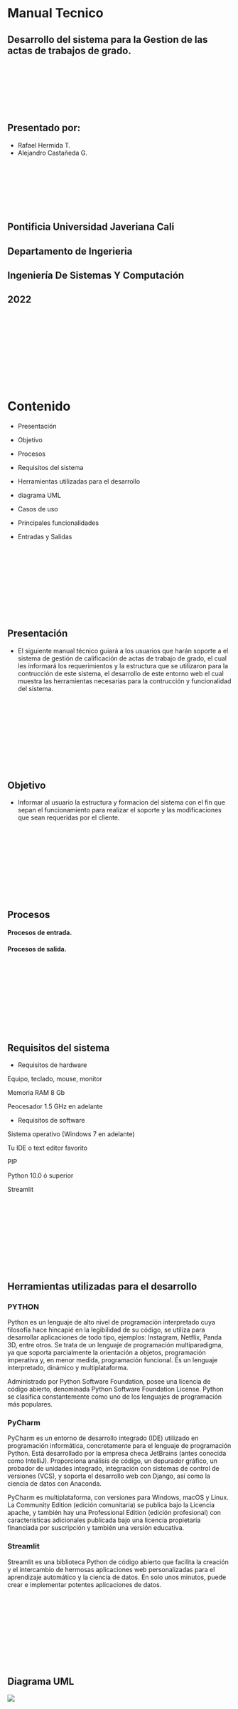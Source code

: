 # Manual Tecnico

## Desarrollo del sistema para la Gestion de las actas de trabajos de grado.

<br/><br/><br/>
<br/><br/><br/>


## Presentado por:

* Rafael Hermida T.
* Alejandro Castañeda G.





<br/><br/><br/>
<br/><br/><br/>





## Pontificia Universidad Javeriana Cali
## Departamento de Ingerieria
## Ingeniería De Sistemas Y Computación
## 2022

  <br/><br/><br/>
  <br/><br/><br/>
  <br/><br/><br/>
  
# Contenido

* Presentación
* Objetivo
* Procesos
* Requisitos del sistema
* Herramientas utilizadas para el desarrollo
* diagrama UML
* Casos de uso
* Principales funcionalidades
* Entradas y Salidas
      
  <br/><br/><br/>
  <br/><br/><br/>
  <br/><br/><br/>       
        
## Presentación

* El siguiente manual técnico guiará a los usuarios que harán soporte a el sistema de gestión de calificación de actas de trabajo de grado, el cual les informará los requerimientos y la estructura que se utilizaron para la contrucción de este sistema, el desarrollo de este entorno web el cual muestra las herramientas necesarias para la contrucción y funcionalidad del sistema.

  <br/><br/><br/>
  <br/><br/><br/>
  <br/><br/><br/>       

## Objetivo

* Informar al usuario la estructura y formacion del sistema con el fin que sepan el funcionamiento para realizar el soporte y las modificaciones que sean requeridas por el cliente.

  <br/><br/><br/>
  <br/><br/><br/>
  <br/><br/><br/>       

## Procesos
#### Procesos de entrada.
#### Procesos de salida.

  <br/><br/><br/>
  <br/><br/><br/>
  <br/><br/><br/> 
  
  
## Requisitos del sistema

* Requisitos de hardware

Equipo, teclado, mouse, monitor

Memoria RAM 8 Gb

Peocesador 1.5 GHz en adelante

* Requisitos de software

Sistema operativo (Windows 7 en adelante)

Tu IDE o text editor favorito

PIP

Python 10.0 ó superior

Streamlit 

  <br/><br/><br/>
  <br/><br/><br/>
  <br/><br/><br/> 

## Herramientas utilizadas para el desarrollo

### PYTHON
Python es un lenguaje de alto nivel de programación interpretado cuya filosofía hace hincapié en la legibilidad de su código, se utiliza para desarrollar aplicaciones de todo tipo, ejemplos: Instagram, Netflix, Panda 3D, entre otros. Se trata de un lenguaje de programación multiparadigma, ya que soporta parcialmente la orientación a objetos, programación imperativa y, en menor medida, programación funcional. Es un lenguaje interpretado, dinámico y multiplataforma.

Administrado por Python Software Foundation, posee una licencia de código abierto, denominada Python Software Foundation License. Python se clasifica constantemente como uno de los lenguajes de programación más populares.

### PyCharm

PyCharm es un entorno de desarrollo integrado (IDE) utilizado en programación informática, concretamente para el lenguaje de programación Python. Está desarrollado por la empresa checa JetBrains (antes conocida como IntelliJ). Proporciona análisis de código, un depurador gráfico, un probador de unidades integrado, integración con sistemas de control de versiones (VCS), y soporta el desarrollo web con Django, así como la ciencia de datos con Anaconda.

PyCharm es multiplataforma, con versiones para Windows, macOS y Linux. La Community Edition (edición comunitaria) se publica bajo la Licencia apache, y también hay una Professional Edition (edición profesional) con características adicionales publicada bajo una licencia propietaria financiada por suscripción y también una versión educativa.

### Streamlit

Streamlit es una biblioteca Python de código abierto que facilita la creación y el intercambio de hermosas aplicaciones web personalizadas para el aprendizaje automático y la ciencia de datos. En solo unos minutos, puede crear e implementar potentes aplicaciones de datos.


  <br/><br/><br/>
  <br/><br/><br/>
  <br/><br/><br/> 
  
## Diagrama UML


![](https://github.com/300CIS017-Object-Oriented-Programming/2022-1-proyecto2-proyectogrado-rafaelher_alejandrocast/blob/main/proyecto2POO.png)



  <br/><br/><br/>
  <br/><br/><br/>
  <br/><br/><br/>
  
## Casos de uso
<br/><br/><br/>

| Caso de uso:  | Crear Acta                                                                                                                                                                     |
| ------------- |--------------------------------------------------------------------------------------------------------------------------------------------------------------------------------|
| Actores:       | Administrador                                                                                                                                                                  |
| Descripción   | el administrador podra crear las actas con los datos del autor, ID del estudiante, tema del proyecto, periodo, director, co-director, énfasis, modalidad, jurado 1 y jurado 2. |

<br/><br/><br/>

| Caso de uso:  | Crear Criterio                                                                                                             |
| ------------- |----------------------------------------------------------------------------------------------------------------------------|
| Actores:       | Administrador                                                                                                              |
| Descripción   | El administrador registra y almacena la información de cada nuevo bloque de criterios con su valor porcentual y su nombre. |
  
<br/><br/><br/>


 | Caso de uso:  | Calificar Actas                                                                      |
| ------------- |--------------------------------------------------------------------------------------|
| Actores:       | Administrador                                                                        |
| Descripción   | El administrador puede calificar las actas registradas los con bloques de criterios. | 

<br/><br/><br/>


 | Caso de uso:  | Listar actas                                                                                                                                    |
| ------------- |-------------------------------------------------------------------------------------------------------------------------------------------------|
| Actores:       | Administrador                                                                                                                                   |
| Descripción   | El administrador puede listar las actas para verificar si los datos registrados están completos y correctos para realizar la generacón del PDF. | 

<br/><br/><br/>


 | Caso de uso:  | Imprimir actas                                                                                 |
| ------------- |------------------------------------------------------------------------------------------------|
| Actores:       | Administrador                                                                                  |
| Descripción   | El administrador puede imprimir las actas de trabajos de grado indicando el ID del estudiante. |


<br/><br/><br/>


 | Caso de uso:  | Listar Criterios                                                                                                                        |
| ------------- |-----------------------------------------------------------------------------------------------------------------------------------------|
| Actores:       | Administrador                                                                                                                           |
| Descripción   | El administrador puede listar la informacion de cada bloque de criterios para poder verificar si la información de estos está correcta. |


<br/><br/><br/>


 | Caso de uso:  | Eliminar bloque de criterios                                                                                        |
| ------------- |---------------------------------------------------------------------------------------------------------------------|
| Actores:       | Administrador                                                                                                       |
| Descripción   | el administrador podra eliminar los bloque de criterios que ya no necesita y dejar el bloque de criterios principal | 
 
 
<br/><br/><br/>
<br/><br/><br/>
<br/><br/><br/>
 
## Principales funcionalidades
<br/><br/><br/>  

* Registrar actas.

El sistema podrá registar las actas a la base de datos del programa donde se almacenarán los datos del mismo, tales como: nombre del autor, ID del autor, tema del proyecto, periodo, director, co-director énfasis, modalidad, jurado 1 y jurado 2. 

* Crear bloque de criterios

El sistema podrá registrar nuevos bloques de criterios con su respectivo valor porcentual.

* Calificar actas

El sistema podrá calificar las actas creadas con sus respectivos bloques de criterios.

* Listar actas

El sistema podrá listar las actas existentes en el sistema para poder verificar si los datos creados están correctos.

* Imprimir actas

El sistema podrá imprimir las actas listándolas con el ID del autor.

* Listar criterios

El sistema podrá listar los bloques de criterios existentes para saber con cuál de ellos se evaluará cada proyecto de grado.

<br/><br/><br/>
<br/><br/><br/>
<br/><br/><br/>
## Métodos, Entradas y Salidas
<br/><br/><br/>

* Crear acta

Entradas:
* Autor
* ID del autor
* Tema del proyecto
* Periodo
* Director
* Cp-director
* Énfasis
* Modalidad
* Jurado 1
* Jurado 2


Salidas:
* Autor
* ID del autor
* Tema del proyecto
* Periodo
* Director
* Cp-director
* Énfasis
* Modalidad
* Jurado 1
* Jurado 2


*  Crear Criterio

Entrada:
* Nombre del criterio
* valor porcentual

Salida:
* Nombre del criterio
* valor porcentual


* Imprimir acta

Entrada:
* Observaciones adicionales
* Nombre del acta

Salida:
* Observaciones adicionales
* Nombre del acta
